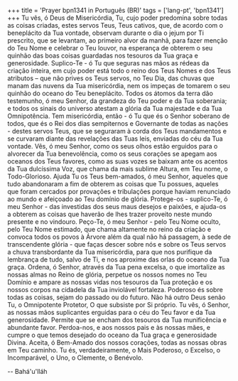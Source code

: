 +++
title = 'Prayer bpn1341 in Português (BR)'
tags = ['lang-pt', 'bpn1341']
+++
Tu vês, ó Deus de Misericórdia, Tu, cujo poder predomina sobre todas as coisas criadas, estes servos Teus, Teus cativos, que, de acordo com o beneplácito da Tua vontade, observam durante o dia o jejum por Ti prescrito, que se levantam, ao primeiro alvor da manhã, para fazer menção do Teu Nome e celebrar o Teu louvor, na esperança de obterem o seu quinhão das boas coisas guardadas nos tesouros da Tua graça e generosidade. Suplico-Te - ó Tu que seguras nas mãos as rédeas da criação inteira, em cujo poder está todo o reino dos Teus Nomes e dos Teus atributos – que não prives os Teus servos, no Teu Dia, das chuvas que manam das nuvens da Tua misericórdia, nem os impeças de tomarem o seu quinhão do oceano do Teu beneplácito.
Todos os átomos da terra dão testemunho, ó meu Senhor, da grandeza do Teu poder e da Tua soberania; e todos os sinais do universo atestam a glória da Tua majestade e da Tua Omnipotência. Tem misericórdia, então - ó Tu que és o Senhor soberano de todos, que és o Rei dos dias sempiternos e Governante de todas as nações - destes servos Teus, que se seguraram à corda dos Teus mandamentos e se curvaram diante das revelações das Tuas leis, enviadas do céu da Tua vontade.
Vês, ó meu Senhor, como os seus olhos estão erguidos para o alvorecer da Tua benevolência, como os seus corações se apegam aos oceanos dos Teus favores, como as suas vozes se baixam ante os acentos da Tua dulcíssima Voz, que chama da mais sublime Altura, em Teu nome, o Todo-Glorioso. Ajuda Tu os Teus bem-amados, ó meu Senhor, aqueles que tudo abandonaram a fim de obterem as coisas que Tu possues, aqueles que foram cercados por provações e tribulações porque haviam renunciado ao mundo e afeiçoado ao Teu domínio de glória. Protege-os - suplico-Te, ó meu Senhor - das investidas dos seus maus desejos e paixões, e ajuda-os a obterem as coisas que haverão de lhes trazer proveito neste mundo presente e no vindouro.
Peço-Te, ó meu Senhor - pelo Teu Nome oculto, pelo Teu Nome estimado, que chama altamente no reino da criação e convoca todos os povos à Árvore além da qual não há passagem, à sede de transcendente glória - que faças descer sobre nós e sobre os Teus servos a chuva transbordante da Tua misericórdia, para que nos purifique da lembrança de tudo, salvo de Ti, e nos aproxime das orlas do oceano da Tua graça. Ordena, ó Senhor, através da Tua pena excelsa, o que imortalize as nossas almas no Reino de glória, perpetue os nossos nomes no Teu Domínio e ampare as nossas vidas nos tesouros da Tua proteção e os nossos corpos na cidadela da Tua inviolável fortaleza. Poderoso és sobre todas as coisas, sejam do passado ou do futuro. Não há outro Deus senão Tu, o Omnipotente Protetor, O que subsiste por Si próprio.
Tu vês, ó Senhor, as nossas mãos suplicantes erguidas para o céu do Teu favor e da Tua generosidade. Permite que se encham dos tesouros da Tua munificência e abundante favor. Perdoa-nos, e aos nossos pais e às nossas mães, e cumpre o que temos desejado do oceano da Tua graça e generosidade Divina. Aceita, ó Bem-Amado dos nossos corações, todas as nossas obras em Teu caminho. Tu és, verdadeiramente, o Mais Poderoso, o Excelso, o Incomparável, o Uno, o Clemente, o Benévolo.

-- Bahá'u'lláh
